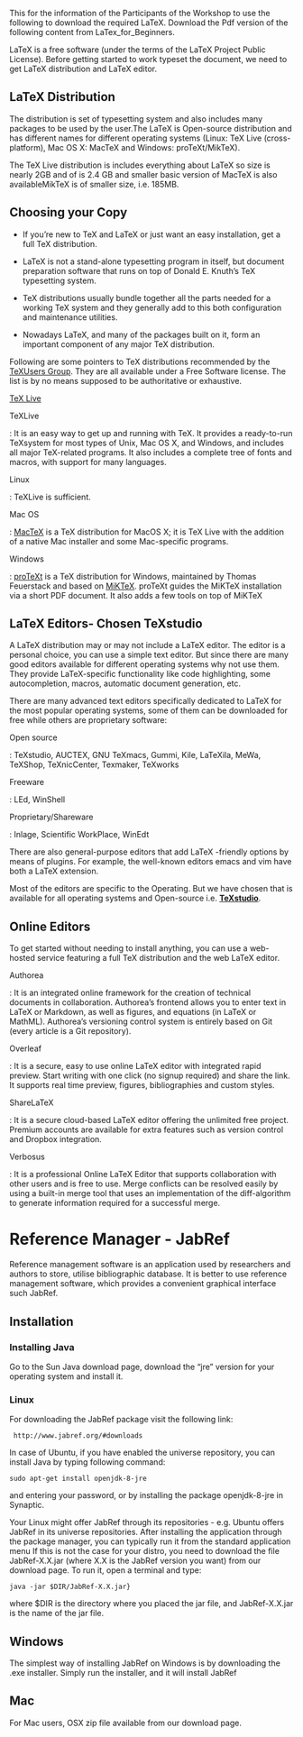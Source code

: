 This for the information of the Participants of the Workshop to use the following to download the required LaTeX. Download the Pdf version of the following content from LaTex_for_Beginners.

LaTeX is a free software (under the terms of the LaTeX Project Public License). Before getting started to work typeset the document, we need  to get LaTeX distribution and LaTeX editor.

LaTeX Distribution
------------------

The distribution is set of  typesetting system and also includes many packages to be used by the user.The LaTeX is Open-source distribution and has different names for different operating systems (Linux: TeX Live (cross-platform), Mac OS X: MacTeX and Windows: proTeXt/MikTeX).

The TeX Live distribution is includes everything about LaTeX so size is nearly 2GB and of  is 2.4 GB and smaller basic version of MacTeX is also availableMikTeX is of smaller size, i.e. 185MB.

Choosing your Copy
------------------

- If you’re new to TeX and LaTeX or just want an easy installation, get a full TeX distribution.

- LaTeX is not a stand-alone typesetting program in itself, but document preparation software that runs on top of Donald E. Knuth’s TeX typesetting system.

- TeX distributions usually bundle together all the parts needed for a working TeX system and they generally add to this both configuration and maintenance utilities.

- Nowadays LaTeX, and many of the packages built on it, form an important component of any major TeX distribution.

Following are some pointers to TeX distributions recommended by the [TeXUsers Group](http://www.tug.org/). They are all available under a Free Software license. The list is by no means supposed to be authoritative or exhaustive.

[TeX Live](http://www.tug.org/texlive/)

TeXLive

: It is an easy way to get up and running with TeX. It provides a ready-to-run TeXsystem for most types of Unix, Mac OS X, and Windows, and includes all major TeX-related programs. It also includes a complete tree of fonts and macros, with support for many
languages.

Linux

: TeXLive is sufficient.

Mac OS

: [MacTeX](http://www.tug.org/mactex/) is a TeX distribution for MacOS X; it is TeX Live with the addition of a native Mac installer and some Mac-specific programs.

Windows

: [proTeXt](http://www.tug.org/protext/) is a TeX distribution for Windows, maintained by Thomas Feuerstack and based on [MiKTeX](http://www.miktex.org/). proTeXt guides the MiKTeX installation via a short PDF document. It also adds a few tools on top of MiKTeX

LaTeX Editors- Chosen TeXstudio
-------------------------------

A LaTeX distribution may or may not include a LaTeX editor. The editor is a personal choice, you can use a simple text editor. But since there are many good editors available for different operating systems why not use them. They provide LaTeX-specific functionality like code highlighting, some autocompletion, macros, automatic document
generation, etc.

There are many advanced text editors specifically dedicated to LaTeX for the most popular operating systems, some of them can be downloaded for free while others are proprietary software:

Open source

: TeXstudio, AUCTEX, GNU TeXmacs, Gummi, Kile, LaTeXila, MeWa, TeXShop, TeXnicCenter, Texmaker, TeXworks

Freeware

: LEd, WinShell

Proprietary/Shareware

: Inlage, Scientific WorkPlace, WinEdt

There are also general-purpose editors that add LaTeX -friendly options by means of plugins. For example, the well-known editors emacs and vim have both a LaTeX extension.

Most of the editors are specific to the Operating. But we have chosen that is available for all operating systems and Open-source i.e. [**TeXstudio**](http://www.texstudio.org/).

Online Editors
--------------

To get started without needing to install anything, you can use a web-hosted service featuring a full TeX distribution and the web LaTeX editor.

Authorea

: It is an integrated online framework for the creation of technical documents in collaboration. Authorea’s frontend allows you to enter text in LaTeX or Markdown, as well as figures, and equations (in LaTeX or MathML). Authorea’s versioning control system is entirely based on Git (every article is a Git repository).

Overleaf

: It is a secure, easy to use online LaTeX editor with integrated rapid preview. Start writing with one click (no signup required) and share the link. It supports real time preview, figures, bibliographies and custom styles.

ShareLaTeX

: It is a secure cloud-based LaTeX editor offering the unlimited free project. Premium accounts are available for extra features such as version control and Dropbox integration.

Verbosus

: It is a professional Online LaTeX Editor that supports collaboration with other users and is free to use. Merge conflicts can be resolved easily by using a built-in merge tool that uses an implementation of the diff-algorithm to generate information required for a successful merge.

Reference Manager - **JabRef**
==============================

Reference management software is an application used by researchers and
authors to store, utilise bibliographic database. It is better to use reference management software, which provides a convenient graphical interface such JabRef.

Installation
------------

### Installing Java

Go to the Sun Java download page, download the “jre” version for your
operating system and install it.

### Linux

For downloading the JabRef package visit the following link:

     http://www.jabref.org/#downloads

In case of Ubuntu, if you have enabled the universe repository, you can
install Java by typing following command:

    sudo apt-get install openjdk-8-jre

and entering your password, or by installing the package openjdk-8-jre
in Synaptic.

Your Linux might offer JabRef through its repositories - e.g. Ubuntu
offers JabRef in its universe repositories. After installing the
application through the package manager, you can typically run it from
the standard application menu If this is not the case for your distro,
you need to download the file JabRef-X.X.jar (where X.X is the JabRef
version you want) from our download page. To run it, open a terminal and
type:

    java -jar $DIR/JabRef-X.X.jar}

where \$DIR is the directory where you placed the jar file, and
JabRef-X.X.jar is the name of the jar file.

Windows
-------

The simplest way of installing JabRef on Windows is by downloading the
.exe installer. Simply run the installer, and it will install JabRef

Mac
---

For Mac users, OSX zip file available from our download page.